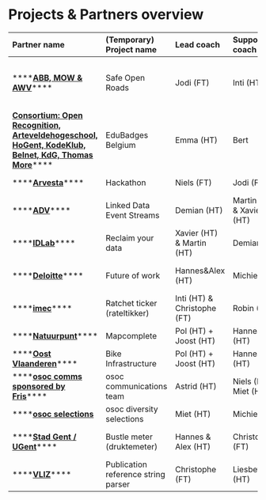 # Projects & Partners overview

| Partner name | \(Temporary\) Project name | Lead coach | Support coach | Team members |
| :--- | :--- | :--- | :--- | :--- |
| \*\*\*\*[**ABB, MOW & AWV**](abb-mow-awv.md)\*\*\*\* | Safe Open Roads | Jodi \(FT\) | Inti \(HT\) | Julia, Fien, Inés, Bo, Sybren, Hans, Xuan Hung, Lieselot, Ilya |
| [**Consortium: Open Recognition, Arteveldehogeschool, HoGent, KodeKlub, Belnet, KdG, Thomas More**](artevelde.md)\*\*\*\* | EduBadges Belgium | Emma \(HT\) | Bert | Lies, Marie |
| \*\*\*\*[**Arvesta**](arvesta.md)\*\*\*\* | Hackathon | Niels \(FT\) | Jodi \(FT\) | Stivi, Bram, Laura |
| \*\*\*\*[**ADV**](adv.md)\*\*\*\* | Linked Data Event Streams | Demian \(HT\) | Martin \(HT\) & Xavier \(HT\) | Clément, Arno T, Wout, Ryan, Carlos |
| \*\*\*\*[**IDLab**](idlab.md)\*\*\*\* | Reclaim your data | Xavier \(HT\) & Martin \(HT\) | Demian \(HT\) | Abraham, Cyrille, Romain, Lin de |
| \*\*\*\*[**Deloitte**](deloitte.md)\*\*\*\* | Future of work | Hannes&Alex  \(HT\) | Michiel \(HT\) | Anastasia, Camille, Arthur, Erinn, Jente |
| \*\*\*\*[**imec**](imec.md)\*\*\*\* | Ratchet ticker \(rateltikker\) | Inti \(HT\) & Christophe \(FT\) | Robin \(HT\) | Bolat, Mohammadreza, Andrews |
| \*\*\*\*[**Natuurpunt**](natuurpunt.md)\*\*\*\* | Mapcomplete | Pol \(HT\) + Joost \(HT\) | Hannes&Alex  \(HT\) | Liam, Karelle, Hannah, Ward |
| \*\*\*\*[**Oost Vlaanderen**](oost-vlaanderen.md)\*\*\*\* | Bike Infrastructure | Pol \(HT\) + Joost \(HT\) | Hannes&Alex  \(HT\) | Arno DC, Charlotte, Robin |
| \*\*\*\*[**osoc comms sponsored by Fris**](osoc-fris.md)\*\*\*\* | osoc communications team | Astrid \(HT\) | Niels \(FT\) Miet \(HT\) | Britt, Yaiza |
| \*\*\*\*[**osoc selections**](osoc-selections.md) | osoc diversity selections | Miet \(HT\) | Michiel \(HT\) | Tischa, Jeroen, Merline |
| \*\*\*\*[**Stad Gent / UGent**](stad-gent-ugent.md)\*\*\*\* | Bustle meter \(druktemeter\) | Hannes & Alex \(HT\) | Christophe \(FT\) | Eben Ezeer, Eléna, Kaj, Loeka |
| \*\*\*\*[**VLIZ**](vliz.md)\*\*\*\* | Publication reference string parser | Christophe \(FT\) | Liesbeth \(HT\) | Felix, Cat, Maarten |


